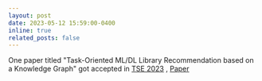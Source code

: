 ```yaml
---
layout: post
date: 2023-05-12 15:59:00-0400
inline: true
related_posts: false
---
```


One paper titled "Task-Oriented ML/DL Library Recommendation based on a Knowledge 
Graph" got accepted in 
[TSE 2023](https://www.computer.org/csdl/journal/ts/2023/08/10149441/1NWyq4t6GQw)
, [Paper](assets/pdf/TSE2023-AITaskKG.pdf)         

<!--

    <li>
        <p>
            <b>[May 2023]</b>
            One paper titled "KG4CraSolver: Recommending Crash Solutions via Knowledge Graph" got accepted in
            <a href="https://conf.researchr.org/home/fse-2023">ESEC/FSE 2023</a>.
            <a href="http://mingwei-liu.github.io/files/FSE2023-KG4CraSolver.pdf" class="btn btn-primary btn-sm text-decoration-none">Paper</a>
        </p>
    </li>

    <li>
        <p>
            <b>[February 2023]</b>
            One paper titled "Research on Knowledge Graph Representation Learning Methods for Link Prediction: A
            Review" got accepted in
            <a href="http://www.jos.org.cn/jos/article/html/6902">JSS 2023</a>.
            <a href="http://mingwei-liu.github.io/files/JournalOfSoftware2023-KGRepSurvey.pdf"
               class="btn btn-primary btn-sm text-decoration-none">Paper</a>
        </p>
    </li>

    <li>
        <p>
            <b>[February 2023]</b>
            One paper titled "XCoS: Explainable Code Search based on Query Scoping and Knowledge Graph" got
            accepted in
            <a href="https://dl.acm.org/doi/10.1145/3593800">TOSEM 2023</a>.
            <a href="http://mingwei-liu.github.io/files/TOSEM2023XCoS.pdf" class="btn btn-primary btn-sm text-decoration-none">Paper</a>
        </p>
    </li>

    <li>
        <p>
            <b>[June 2022]</b> I joined Fudan University as a Postdoctoral fellow, working with Prof. Xin Peng.
        </p>
    </li>

    <li>
        <p>
            <b>[June 2022]</b> I received my Ph.D degree from Fudan University.
        </p>
    </li>
-->